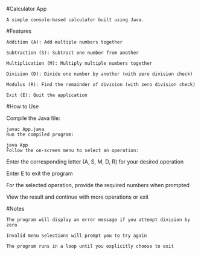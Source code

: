#Calculator App

    A simple console-based calculator built using Java.

#Features

    Addition (A): Add multiple numbers together

    Subtraction (S): Subtract one number from another

    Multiplication (M): Multiply multiple numbers together

    Division (D): Divide one number by another (with zero division check)

    Modulus (R): Find the remainder of division (with zero division check)

    Exit (E): Quit the application

#How to Use

Compile the Java file:

    javac App.java
    Run the compiled program:

    java App
    Follow the on-screen menu to select an operation:

Enter the corresponding letter (A, S, M, D, R) for your desired operation

Enter E to exit the program

For the selected operation, provide the required numbers when prompted

View the result and continue with more operations or exit

#Notes

    The program will display an error message if you attempt division by zero

    Invalid menu selections will prompt you to try again

    The program runs in a loop until you explicitly choose to exit